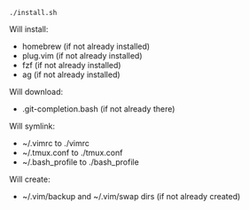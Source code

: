 ```
./install.sh
```

Will install:
- homebrew (if not already installed)
- plug.vim (if not already installed)
- fzf (if not already installed)
- ag (if not already installed)

Will download:
- .git-completion.bash (if not already there)

Will symlink:
- ~/.vimrc to ./vimrc
- ~/.tmux.conf to ./tmux.conf
- ~/.bash_profile to ./bash_profile

Will create:
- ~/.vim/backup and ~/.vim/swap dirs (if not already created)
